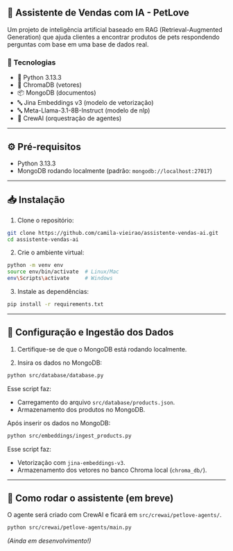 ## 🐶 Assistente de Vendas com IA - PetLove

Um projeto de inteligência artificial baseado em RAG (Retrieval-Augmented Generation) que ajuda clientes a encontrar produtos de pets respondendo perguntas com base em uma base de dados real.

### 🧠 Tecnologias

* 🐍 Python 3.13.3
* 💾 ChromaDB (vetores)
* 📦 MongoDB (documentos)
* 🔤 Jina Embeddings v3 (modelo de vetorização)
* 🔤 Meta-Llama-3.1-8B-Instruct (modelo de nlp)
* 🤖 CrewAI (orquestração de agentes)

---

## ⚙️ Pré-requisitos

* Python 3.13.3
* MongoDB rodando localmente (padrão: `mongodb://localhost:27017`)

---

## 📥 Instalação

1. Clone o repositório:

```bash
git clone https://github.com/camila-vieirao/assistente-vendas-ai.git
cd assistente-vendas-ai
```

2. Crie o ambiente virtual:

```bash
python -m venv env
source env/bin/activate  # Linux/Mac
env\Scripts\activate     # Windows
```

3. Instale as dependências:

```bash
pip install -r requirements.txt
```

---

## 🧪 Configuração e Ingestão dos Dados

1. Certifique-se de que o MongoDB está rodando localmente.

2. Insira os dados no MongoDB:

```bash
python src/database/database.py
```

Esse script faz:

* Carregamento do arquivo `src/database/products.json`.
* Armazenamento dos produtos no MongoDB.

Após inserir os dados no MongoDB:

```bash
python src/embeddings/ingest_products.py
```

Esse script faz:

* Vetorização com `jina-embeddings-v3`.
* Armazenamento dos vetores no banco Chroma local (`chroma_db/`).

---

## 💬 Como rodar o assistente (em breve)

O agente será criado com CrewAI e ficará em `src/crewai/petlove-agents/`.

```bash
python src/crewai/petlove-agents/main.py
```

*(Ainda em desenvolvimento!)*

